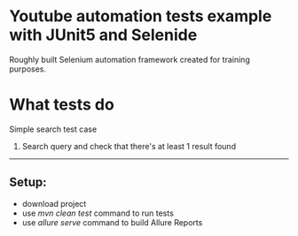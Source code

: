 # Youtube automation tests example with JUnit5 and Selenide
Roughly built Selenium automation framework created for training purposes.

# What tests do

Simple search test case
1. Search query and check that there's at least 1 result found
- - - -

## Setup:
* download project
* use _mvn clean test_ command to run tests
* use _allure serve_ command to build Allure Reports


